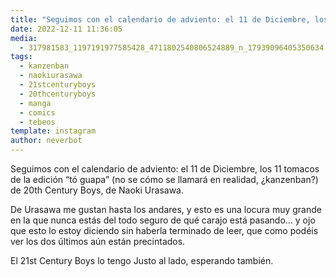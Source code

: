 ```yaml
---
title: "Seguimos con el calendario de adviento: el 11 de Diciembre, los 11 tomacos de la edición “tó guapa” (no se cómo se llamará en realidad, ¿kanzenban?) de 20th Century Boys, de Naoki Urasawa"
date: 2022-12-11 11:36:05
media: 
  - 317981583_1197191977585428_4711802540806524889_n_17939096405350634.jpg
tags: 
  - kanzenban
  - naokiurasawa
  - 21stcenturyboys
  - 20thcenturyboys
  - manga
  - comics
  - tebeos
template: instagram
author: neverbot
---
```


Seguimos con el calendario de adviento: el 11 de Diciembre, los 11 tomacos de la edición “tó guapa” (no se cómo se llamará en realidad, ¿kanzenban?) de 20th Century Boys, de Naoki Urasawa.

De Urasawa me gustan hasta los andares, y esto es una locura muy grande en la que nunca estás del todo seguro de qué carajo está pasando… y ojo que esto lo estoy diciendo sin haberla terminado de leer, que como podéis ver los dos últimos aún están precintados.

El 21st Century Boys lo tengo Justo al lado, esperando también.
